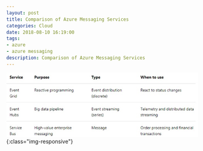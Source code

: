 ```yaml
---
layout: post
title: Comparison of Azure Messaging Services 
categories: Cloud
date: 2018-08-10 16:19:00
tags:
- azure
- azure messaging
description: Comparison of Azure Messaging Services 
---
```


![Azure](/img/AzureMessaging/AzureMessaging.jpg){:class="img-responsive"}

